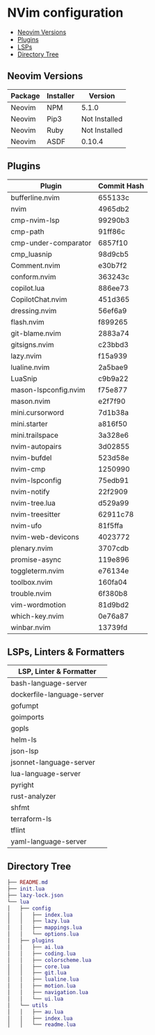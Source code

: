 # NVim configuration

- [Neovim Versions](#neovim-versions)
- [Plugins](#plugins)
- [LSPs](#lsps)
- [Directory Tree](#directory-tree)

## Neovim Versions

| Package | Installer | Version |
|--------|--------|--------|
| Neovim | NPM | 5.1.0 |
| Neovim | Pip3 | Not Installed |
| Neovim | Ruby | Not Installed |
| Neovim | ASDF | 0.10.4 |

## Plugins

| Plugin | Commit Hash |
|--------|-------------|
| bufferline.nvim | 655133c |
| nvim | 4965db2 |
| cmp-nvim-lsp | 99290b3 |
| cmp-path | 91ff86c |
| cmp-under-comparator | 6857f10 |
| cmp_luasnip | 98d9cb5 |
| Comment.nvim | e30b7f2 |
| conform.nvim | 363243c |
| copilot.lua | 886ee73 |
| CopilotChat.nvim | 451d365 |
| dressing.nvim | 56ef6a9 |
| flash.nvim | f899265 |
| git-blame.nvim | 2883a74 |
| gitsigns.nvim | c23bbd3 |
| lazy.nvim | f15a939 |
| lualine.nvim | 2a5bae9 |
| LuaSnip | c9b9a22 |
| mason-lspconfig.nvim | f75e877 |
| mason.nvim | e2f7f90 |
| mini.cursorword | 7d1b38a |
| mini.starter | a816f50 |
| mini.trailspace | 3a328e6 |
| nvim-autopairs | 3d02855 |
| nvim-bufdel | 523d58e |
| nvim-cmp | 1250990 |
| nvim-lspconfig | 75edb91 |
| nvim-notify | 22f2909 |
| nvim-tree.lua | d529a99 |
| nvim-treesitter | 62911c78 |
| nvim-ufo | 81f5ffa |
| nvim-web-devicons | 4023772 |
| plenary.nvim | 3707cdb |
| promise-async | 119e896 |
| toggleterm.nvim | e76134e |
| toolbox.nvim | 160fa04 |
| trouble.nvim | 6f380b8 |
| vim-wordmotion | 81d9bd2 |
| which-key.nvim | 0e76a87 |
| winbar.nvim | 13739fd |

## LSPs, Linters & Formatters

| LSP, Linter & Formatter |
|--------|
| bash-language-server |
| dockerfile-language-server |
| gofumpt |
| goimports |
| gopls |
| helm-ls |
| json-lsp |
| jsonnet-language-server |
| lua-language-server |
| pyright |
| rust-analyzer |
| shfmt |
| terraform-ls |
| tflint |
| yaml-language-server |

## Directory Tree

```lua
├── README.md
├── init.lua
├── lazy-lock.json
└── lua
│   ├── config
│   │   ├── index.lua
│   │   ├── lazy.lua
│   │   ├── mappings.lua
│   │   └── options.lua
│   ├── plugins
│   │   ├── ai.lua
│   │   ├── coding.lua
│   │   ├── colorscheme.lua
│   │   ├── core.lua
│   │   ├── git.lua
│   │   ├── lualine.lua
│   │   ├── motion.lua
│   │   ├── navigation.lua
│   │   └── ui.lua
│   └── utils
│   │   ├── au.lua
│   │   ├── index.lua
│   │   └── readme.lua
```
